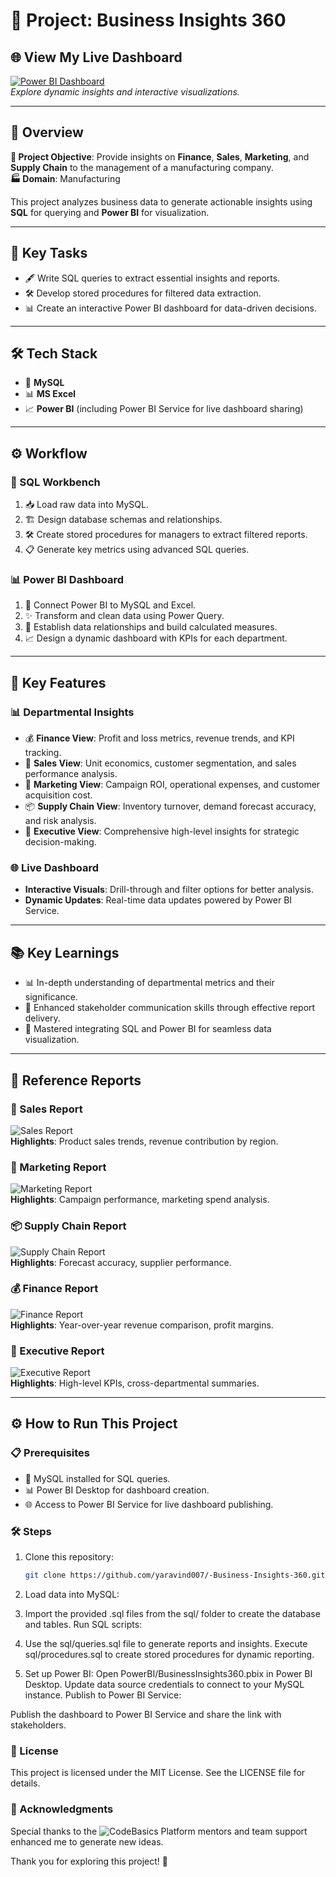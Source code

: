 # 🌟 Project: Business Insights 360

## 🌐 View My Live Dashboard
[![Power BI Dashboard](https://img.shields.io/badge/PowerBI-Dashboard-blue?style=flat-square&logo=Power-BI&logoColor=white)](https://app.powerbi.com/view?r=eyJrIjoiZjk4YWM1MGItMGJiYi00ZDk5LTkzNzEtODdmZjc4NjQwZGU4IiwidCI6ImM2ZTU0OWIzLTVmNDUtNDAzMi1hYWU5LWQ0MjQ0ZGM1YjJjNCJ9&pageName=aa294fe23e2b5cd4929f)  
*Explore dynamic insights and interactive visualizations.*

---

## 📄 Overview
**📌 Project Objective**: Provide insights on **Finance**, **Sales**, **Marketing**, and **Supply Chain** to the management of a manufacturing company.  
**🏭 Domain**: Manufacturing  

This project analyzes business data to generate actionable insights using **SQL** for querying and **Power BI** for visualization.

---

## 🎯 Key Tasks
- 🖋️ Write SQL queries to extract essential insights and reports.
- 🛠️ Develop stored procedures for filtered data extraction.
- 📊 Create an interactive Power BI dashboard for data-driven decisions.

---

## 🛠️ Tech Stack
- 🐬 **MySQL**
- 📊 **MS Excel**
- 📈 **Power BI** (including Power BI Service for live dashboard sharing)

---

## ⚙️ Workflow
### 🔗 SQL Workbench
1. 📥 Load raw data into MySQL.
2. 🏗️ Design database schemas and relationships.
3. 🛠️ Create stored procedures for managers to extract filtered reports.
4. 📋 Generate key metrics using advanced SQL queries.

### 📊 Power BI Dashboard
1. 🔗 Connect Power BI to MySQL and Excel.
2. ✨ Transform and clean data using Power Query.
3. 🔄 Establish data relationships and build calculated measures.
4. 📈 Design a dynamic dashboard with KPIs for each department.

---

## 🚀 Key Features
### 📊 Departmental Insights
- 💰 **Finance View**: Profit and loss metrics, revenue trends, and KPI tracking.
- 🛒 **Sales View**: Unit economics, customer segmentation, and sales performance analysis.
- 🎯 **Marketing View**: Campaign ROI, operational expenses, and customer acquisition cost.
- 📦 **Supply Chain View**: Inventory turnover, demand forecast accuracy, and risk analysis.
- 🏢 **Executive View**: Comprehensive high-level insights for strategic decision-making.

### 🌐 Live Dashboard
- **Interactive Visuals**: Drill-through and filter options for better analysis.
- **Dynamic Updates**: Real-time data updates powered by Power BI Service.

---

## 📚 Key Learnings
- 📊 In-depth understanding of departmental metrics and their significance.
- 🤝 Enhanced stakeholder communication skills through effective report delivery.
- 🔄 Mastered integrating SQL and Power BI for seamless data visualization.

---

## 📁 Reference Reports

### 🛒 Sales Report
![Sales Report](Reports/SalesView.jpg)  
**Highlights**: Product sales trends, revenue contribution by region.

### 🎯 Marketing Report
![Marketing Report](Reports/MarketingView.jpg)  
**Highlights**: Campaign performance, marketing spend analysis.

### 📦 Supply Chain Report
![Supply Chain Report](Reports/SupplyChainView.jpg)  
**Highlights**: Forecast accuracy, supplier performance.

### 💰 Finance Report
![Finance Report](Reports/FinanceView.jpg)  
**Highlights**: Year-over-year revenue comparison, profit margins.

### 🏢 Executive Report
![Executive Report](Reports/ExecutiveView.jpg)  
**Highlights**: High-level KPIs, cross-departmental summaries.

---

## ⚙️ How to Run This Project

### 📋 Prerequisites
- 🐬 MySQL installed for SQL queries.
- 📊 Power BI Desktop for dashboard creation.
- 🌐 Access to Power BI Service for live dashboard publishing.

### 🛠️ Steps
1. Clone this repository:
   ```bash
   git clone https://github.com/yaravind007/-Business-Insights-360.git
2. Load data into MySQL:

3. Import the provided .sql files from the sql/ folder to create the database and tables.
Run SQL scripts:

4. Use the sql/queries.sql file to generate reports and insights.
Execute sql/procedures.sql to create stored procedures for dynamic reporting.
5. Set up Power BI:
Open PowerBI/BusinessInsights360.pbix in Power BI Desktop.
Update data source credentials to connect to your MySQL instance.
Publish to Power BI Service:

Publish the dashboard to Power BI Service and share the link with stakeholders.
### 📜 License
This project is licensed under the MIT License. See the LICENSE file for details.

### 🙌 Acknowledgments
Special thanks to the ![CodeBasics Platform](https://codebasics.io/) mentors and team support enhanced me to generate new ideas.

Thank you for exploring this project! 🎉